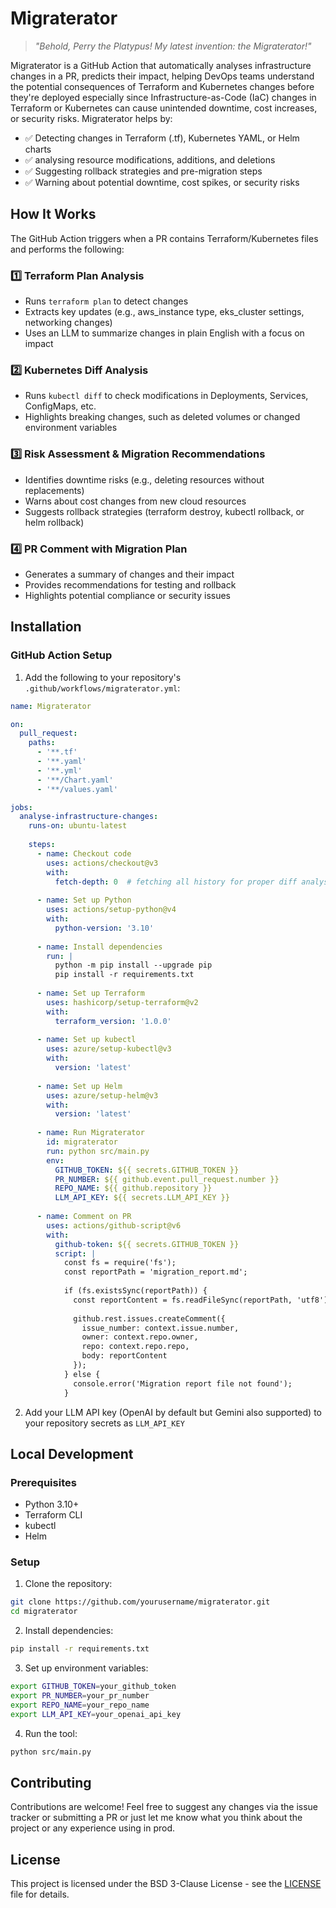 # Migraterator

> *"Behold, Perry the Platypus! My latest invention: the Migraterator!"*

Migraterator is a GitHub Action that automatically analyses infrastructure changes in a PR, predicts their impact, helping DevOps teams understand the potential consequences of Terraform and Kubernetes changes before they're deployed especially since Infrastructure-as-Code (IaC) changes in Terraform or Kubernetes can cause unintended downtime, cost increases, or security risks. Migraterator helps by:

- ✅ Detecting changes in Terraform (.tf), Kubernetes YAML, or Helm charts
- ✅ analysing resource modifications, additions, and deletions
- ✅ Suggesting rollback strategies and pre-migration steps
- ✅ Warning about potential downtime, cost spikes, or security risks

## How It Works

The GitHub Action triggers when a PR contains Terraform/Kubernetes files and performs the following:

### 1️⃣ Terraform Plan Analysis

- Runs `terraform plan` to detect changes
- Extracts key updates (e.g., aws_instance type, eks_cluster settings, networking changes)
- Uses an LLM to summarize changes in plain English with a focus on impact

### 2️⃣ Kubernetes Diff Analysis

- Runs `kubectl diff` to check modifications in Deployments, Services, ConfigMaps, etc.
- Highlights breaking changes, such as deleted volumes or changed environment variables

### 3️⃣ Risk Assessment & Migration Recommendations

- Identifies downtime risks (e.g., deleting resources without replacements)
- Warns about cost changes from new cloud resources
- Suggests rollback strategies (terraform destroy, kubectl rollback, or helm rollback)

### 4️⃣ PR Comment with Migration Plan

- Generates a summary of changes and their impact
- Provides recommendations for testing and rollback
- Highlights potential compliance or security issues

## Installation

### GitHub Action Setup

1. Add the following to your repository's `.github/workflows/migraterator.yml`:

```yaml
name: Migraterator

on:
  pull_request:
    paths:
      - '**.tf'
      - '**.yaml'
      - '**.yml'
      - '**/Chart.yaml'
      - '**/values.yaml'

jobs:
  analyse-infrastructure-changes:
    runs-on: ubuntu-latest
    
    steps:
      - name: Checkout code
        uses: actions/checkout@v3
        with:
          fetch-depth: 0  # fetching all history for proper diff analysis
      
      - name: Set up Python
        uses: actions/setup-python@v4
        with:
          python-version: '3.10'
      
      - name: Install dependencies
        run: |
          python -m pip install --upgrade pip
          pip install -r requirements.txt
      
      - name: Set up Terraform
        uses: hashicorp/setup-terraform@v2
        with:
          terraform_version: '1.0.0'
      
      - name: Set up kubectl
        uses: azure/setup-kubectl@v3
        with:
          version: 'latest'
      
      - name: Set up Helm
        uses: azure/setup-helm@v3
        with:
          version: 'latest'
      
      - name: Run Migraterator
        id: migraterator
        run: python src/main.py
        env:
          GITHUB_TOKEN: ${{ secrets.GITHUB_TOKEN }}
          PR_NUMBER: ${{ github.event.pull_request.number }}
          REPO_NAME: ${{ github.repository }}
          LLM_API_KEY: ${{ secrets.LLM_API_KEY }}
      
      - name: Comment on PR
        uses: actions/github-script@v6
        with:
          github-token: ${{ secrets.GITHUB_TOKEN }}
          script: |
            const fs = require('fs');
            const reportPath = 'migration_report.md';
            
            if (fs.existsSync(reportPath)) {
              const reportContent = fs.readFileSync(reportPath, 'utf8');
              
              github.rest.issues.createComment({
                issue_number: context.issue.number,
                owner: context.repo.owner,
                repo: context.repo.repo,
                body: reportContent
              });
            } else {
              console.error('Migration report file not found');
            }
```

2. Add your LLM API key (OpenAI by default but Gemini also supported) to your repository secrets as `LLM_API_KEY`

## Local Development

### Prerequisites

- Python 3.10+
- Terraform CLI
- kubectl
- Helm

### Setup

1. Clone the repository:
```bash
git clone https://github.com/yourusername/migraterator.git
cd migraterator
```

2. Install dependencies:
```bash
pip install -r requirements.txt
```

3. Set up environment variables:
```bash
export GITHUB_TOKEN=your_github_token
export PR_NUMBER=your_pr_number
export REPO_NAME=your_repo_name
export LLM_API_KEY=your_openai_api_key
```

4. Run the tool:
```bash
python src/main.py
```

## Contributing

Contributions are welcome! Feel free to suggest any changes via the issue tracker or submitting a PR or just let me know what you think about the project or any experience using in prod.

## License

This project is licensed under the BSD 3-Clause License - see the [LICENSE](LICENSE) file for details.
